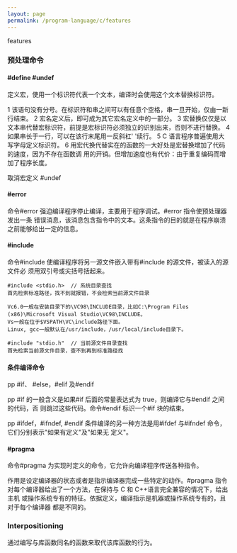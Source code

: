 ```yaml
---
layout: page
permalink: /program-language/c/features
---
```


features

### 预处理命令

#### #define #undef
定义宏，使用一个标识符代表一个文本，编译时会使用这个文本替换标识符。

1 该语句没有分号。在标识符和串之间可以有任意个空格，串一旦开始，仅由一新行结束。
2 宏名定义后，即可成为其它宏名定义中的一部分。
3 宏替换仅仅是以文本串代替宏标识符，前提是宏标识符必须独立的识别出来，否则不进行替换。
4 如果串长于一行，可以在该行末尾用一反斜杠' \'续行。
5 C 语言程序普遍使用大写字母定义标识符。
6 用宏代换代替实在的函数的一大好处是宏替换增加了代码的速度，因为不存在函数调
    用的开销。但增加速度也有代价：由于重复编码而增加了程序长度。

取消宏定义 #undef

#### #error
命令#error 强迫编译程序停止编译，主要用于程序调试。#error 指令使预处理器发出一条
错误消息，该消息包含指令中的文本。这条指令的目的就是在程序崩溃之前能够给出一定的信息。

#### #include
命令#include 使编译程序将另一源文件嵌入带有#include 的源文件，被读入的源文件必
须用双引号或尖括号括起来。

    #include <stdio.h>  // 系统目录查找
    首先检索标准路径，找不到就报错，不会检索当前源文件目录

    Vc6.0一般在安装目录下的\VC98\INCLUDE目录，比如C:\Program Files (x86)\Microsoft Visual Studio\VC98\INCLUDE。
    Vs一般在位于$VSPATH\VC\include路径下面。
    Linux, gcc一般默认在/usr/include，/usr/local/include目录下。

    #include "stdio.h"  // 当前源文件目录查找
    首先检索当前源文件目录，查不到再到标准路径找

#### 条件编译命令
pp #if、 #else，#elif 及#endif

pp #if 的一般含义是如果#if 后面的常量表达式为 true，则编译它与#endif 之间的代码，否
则跳过这些代码。命令#endif 标识一个#if 块的结束。

pp #ifdef，#ifndef, #endif
条件编译的另一种方法是用#ifdef 与#ifndef 命令，它们分别表示"如果有定义"及"如果无
定义"。

#### #pragma
命令#pragma 为实现时定义的命令，它允许向编译程序传送各种指令。

作用是设定编译器的状态或者是指示编译器完成一些特定的动作。#pragma
指令对每个编译器给出了一个方法，在保持与 C 和 C++语言完全兼容的情况下，给出主机
或操作系统专有的特征。依据定义，编译指示是机器或操作系统专有的，且对于每个编译器
都是不同的。


### Interpositioning
通过编写与库函数同名的函数来取代该库函数的行为。

